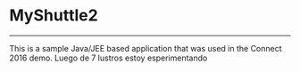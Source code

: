 # MyShuttle2
-------------

This is a sample Java/JEE based application that was used in the Connect 2016 demo. Luego de 7 lustros estoy esperimentando 
